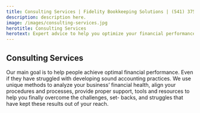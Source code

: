 ```yaml
---
title: Consulting Services | Fidelity Bookkeeping Solutions | (541) 375-0954
description: description here.
image: /images/consulting-services.jpg
herotitle: Consulting Services
herotext: Expert advice to help you optimize your financial performance.
---
```


## Consulting Services

Our main goal is to help people achieve optimal financial performance. Even if they have struggled with developing sound accounting practices. We use unique methods to analyze your business’ financial health, align your procedures and processes, provide proper support, tools and resources to help you finally overcome the challenges, set- backs, and struggles that have kept these results out of your reach.